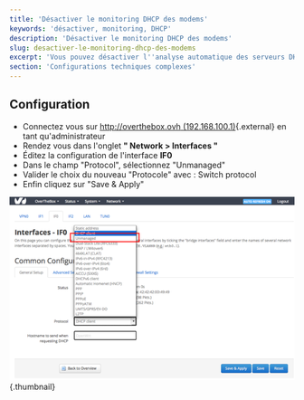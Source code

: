 ```yaml
---
title: 'Désactiver le monitoring DHCP des modems'
keywords: 'désactiver, monitoring, DHCP'
description: 'Désactiver le monitoring DHCP des modems'
slug: desactiver-le-monitoring-dhcp-des-modems
excerpt: 'Vous pouvez désactiver l''analyse automatique des serveurs DHCP lorsque vous souhaitez créer vos interfaces WAN manuellement.'
section: 'Configurations techniques complexes'
---
```


## Configuration
- Connectez vous sur [http://overthebox.ovh (192.168.100.1)](http://overthebox.ovh){.external} en tant qu'administrateur
- Rendez vous dans l'onglet **" Network > Interfaces "**
- Éditez la configuration de l'interface **IF0**
- Dans le champ "Protocol", sélectionnez "Unmanaged"
- Valider le choix du nouveau "Protocole" avec : Switch protocol
- Enfin cliquez sur "Save & Apply"


![overthebox](images/4449.png){.thumbnail}
